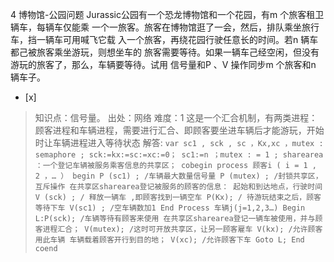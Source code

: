 4
博物馆-公园问题
Jurassic公园有一个恐龙博物馆和一个花园，有m 个旅客租卫辆车，每辆车仅能乘
一个一旅客。旅客在博物馆逛了一会，然后，排队乘坐旅行车，挡一辆车可用喊飞它载 入一个旅客，再绕花园行驶任意长的时间。若n 辆车都己被旅客乘坐游玩，则想坐车的
旅客需要等待。如果一辆车己经空闲，但没有游玩的旅客了，那么，车辆要等待。试用 信号量和P 、V 操作同步m 个旅客和n 辆车子。
- [x]  

> 知识点：信号量。
> 出处：网络
> 难度：1
> 这是一个汇合机制，有两类进程：顾客进程和车辆进程，需要进行汇合、即顾客要坐进车辆后才能游玩，开始时让车辆进程进入等待状态
> 解答:
>     ```
>     var sc1 , sck , sc ，Kx,xc ，mutex : semaphore ;
>     sck:=kx:=sc:=xc:=0；
>     sc1:=n ；mutex : = 1 ;
>     sharearea ：一个登记车辆被服务乘客信息的共享区；
>     cobegin
>     	process 顾客i ( i = 1 , 2 ，… ）
>     	begin
>     		P (sc1) ; /车辆最大数量信号量
>     		P (mutex) ; /封锁共享区，互斥操作
>     		在共享区sharearea登记被服务的顾客的信息：
>     		起始和到达地点，行驶时间
>     		V (sck) ; / 释放一辆车 ,即顾客找到一辆空车
>     		P(Kx); / 待游玩结束之后，顾客等待下车
>     		V(sc1) ; /空车辆数加1
>     	End
>     	Process 车辆j(j=1,2,3…)
>     	Begin
>     		L:P(sck); /车辆等待有顾客来使用
>     		在共享区sharearea登记一辆车被使用，并与顾客进程汇合；
>     		V(mutex); /这时可开放共享区，让另一顾客雇车
>     		V(kx); /允许顾客用此车辆
>     		车辆载着顾客开行到目的地；
>     		V(xc); /允许顾客下车
>     		Goto L;
>     	End
>     coend
>     ```
>     
